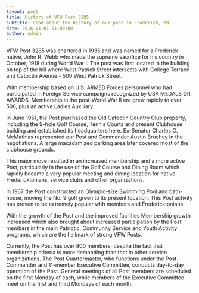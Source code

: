 ```yaml
---
layout: post
title: History of VFW Post 3285
subtitle: Read about the history of our post in Frederick, MD
date: 2016-01-01 01:00:00
author: admin
---
```

VFW Post 3285 was chartered in 1935 and was named for a Frederick native, John R. Webb who made the supreme sacrifice for his country in October, 1918 during World War I.  The post was first located in the building on top of the hill where West Patrick Street intersects with College Terrace and Catoctin Avenue - 500 West Patrick Street.  

With membership based on U.S. ARMED Forces personnel who had participated in Foreign Service campaigns recognized by USA MEDALS OR AWARDS, Membership in the post-World War II era grew rapidly to over 500, plus an active Ladies Auxiliary.

In June 1951, the Post purchased the Old Catoctin Country Club property, including the 9-hole Golf Course, Tennis Courts and present Clubhouse building and established its headquarters here.  Ex-Senator Charles C. McMathias represented our Post and Commander Austin Bruchey in the negotiations.  A large macadamized parking area later covered most of the clubhouse grounds.

This major move resulted in an increased membership and a more active Post, particularly in the use of the Golf Course and Dining Room which rapidly became a very popular meeting and dining location for native Fredericktonians, service clubs and other organizations.

In 1967 the Post constructed an Olympic-size Swimming Pool and bath-house, moving the No. 9 golf green to its present location.  This Post activity has proven to be extremely popular with members and Fredericktonians.

With the growth of the Post and the improved facilities Membership growth increased which also brought about increased participation by the Post members in the main Patriotic, Community Service and Youth Activity programs, which are the hallmark of strong VFW Posts.

Currently, the Post has over 800 members, despite the fact that membership criteria is more demanding than that in other service organizations.  The Post Quartermaster, who functions under the Post Commander and 11-member Executive Committee, conducts day-to-day operation of the Post.
General meetings of all Post members are scheduled on the first Monday of each, while members of the Executive Committee meet on the first and third Mondays of each month.

